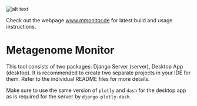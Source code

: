 ![alt text](http://134.2.78.150:8020/static/mmonitor_banner.png)

Check out the webpage www.mmonitor.de for latest build and usage instructions.
# Metagenome Monitor

This tool consists of two packages: Django Server (server), Desktop App (desktop). It is recommended to create two separate projects in your IDE for them. Refer to the individual README files for more details.


Make sure to use the same version of `plotly` and `dash` for the desktop app as is required for the server by `django-plotly-dash`.
